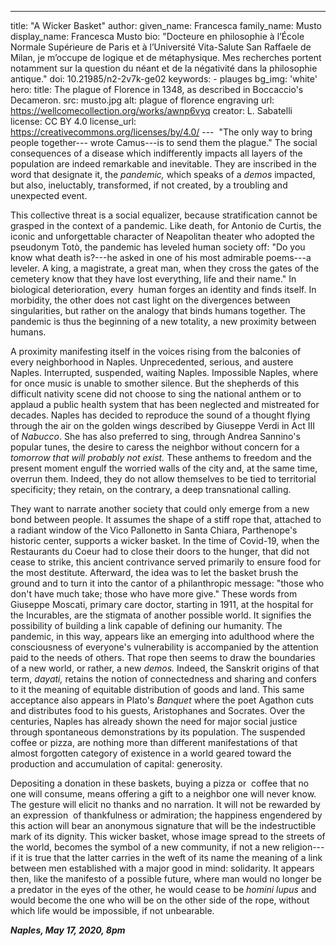 ---
title: "A Wicker Basket"
author:
    given_name: Francesca
    family_name: Musto
    display_name: Francesca Musto
    bio: "Docteure en philosophie à l’École Normale Supérieure de Paris et à l’Université Vita-Salute San Raffaele de Milan, je m’occupe de logique et de métaphysique. Mes recherches portent notamment sur la question du néant et de la négativité dans la philosophie antique."
doi: 10.21985/n2-2v7k-ge02
keywords:
    - plauges
bg_img: 'white'
hero:
    title: The plague of Florence in 1348, as described in Boccaccio's Decameron.
    src: musto.jpg
    alt: plague of florence engraving 
    url: https://wellcomecollection.org/works/awnp6vyq
    creator: L. Sabatelli
    license: CC BY 4.0
    license_url: https://creativecommons.org/licenses/by/4.0/
--- 
"The only way to bring people together--- wrote Camus---is to send them the plague." The social consequences of a disease which indifferently impacts all layers of the population are indeed remarkable and inevitable. They are inscribed in the word that designate it, the *pandemic,* which speaks of a *demos* impacted, but also, ineluctably, transformed, if not created, by a troubling and unexpected event. 

This collective threat is a social equalizer, because stratification cannot be grasped in the context of a pandemic. Like death, for Antonio de Curtis, the iconic and unforgettable character of Neapolitan theater who adopted the pseudonym Totò, the pandemic has leveled human society off: "Do you know what death is?---he asked in one of his most admirable poems---a leveler. A king, a magistrate, a great man, when they cross the gates of the cemetery know that they have lost everything, life and their name." In biological deterioration, every  human forges an identity and finds itself. In morbidity, the other does not cast light on the divergences between singularities, but rather on the analogy that binds humans together. The pandemic is thus the beginning of a new totality, a new proximity between humans.   

A proximity manifesting itself in the voices rising from the balconies of every neighborhood in Naples. Unprecedented, serious, and austere Naples. Interrupted, suspended, waiting Naples. Impossible Naples, where for once music is unable to smother silence. But the shepherds of this difficult nativity scene did not choose to sing the national anthem or to applaud a public health system that has been neglected and mistreated for decades. Naples has decided to reproduce the sound of a thought flying through the air on the golden wings described by Giuseppe Verdi in Act III of *Nabucco*. She has also preferred to sing, through Andrea Sannino's popular tunes, the desire to caress the neighbor without concern for a *tomorrow that will probably not exist.* These anthems to freedom and the present moment engulf the worried walls of the city and, at the same time, overrun them. Indeed, they do not allow themselves to be tied to territorial specificity; they retain, on the contrary, a deep transnational calling. 

They want to narrate another society that could only emerge from a new bond between people. It assumes the shape of a stiff rope that, attached to a radiant window of the Vico Pallonetto in Santa Chiara, Parthenope's historic center, supports a wicker basket. In the time of Covid-19, when the Restaurants du Coeur had to close their doors to the hunger, that did not cease to strike, this ancient contrivance served primarily to ensure food for the most destitute. Afterward, the idea was to let the basket brush the ground and to turn it into the cantor of a philanthropic message: "those who don't have much take; those who have more give." These words from Giuseppe Moscati, primary care doctor, starting in 1911, at the hospital for the Incurables, are the stigmata of another possible world. It signifies the possibility of building a link capable of defining our humanity. The pandemic, in this way, appears like an emerging into adulthood where the consciousness of everyone's vulnerability is accompanied by the attention paid to the needs of others. That rope then seems to draw the boundaries of a new world, or rather, a new *demos.* Indeed, the Sanskrit origins of that term, *dayati,* retains the notion of connectedness and sharing and confers to it the meaning of equitable distribution of goods and land. This same acceptance also appears in Plato's *Banquet* where the poet Agathon cuts and distributes food to his guests, Aristophanes and Socrates. Over the centuries, Naples has already shown the need for major social justice through spontaneous demonstrations by its population. The suspended coffee or pizza, are nothing more than different manifestations of that almost forgotten category of existence in a world geared toward the production and accumulation of capital: generosity. 

Depositing a donation in these baskets, buying a pizza or  coffee that no one will consume, means offering a gift to a neighbor one will never know. The gesture will elicit no thanks and no narration. It will not be rewarded by an expression  of thankfulness or admiration; the happiness engendered by this action will bear an anonymous signature that will be the indestructible mark of its dignity. This wicker basket, whose image spread to the streets of the world, becomes the symbol of a new community, if not a new religion---if it is true that the latter carries in the weft of its name the meaning of a link between men established with a major good in mind: solidarity. It appears then, like the manifesto of a possible future, where man would no longer be a predator in the eyes of the other, he would cease to be *homini lupus* and would become the one who will be on the other side of the rope, without which life would be impossible, if not unbearable.    

***Naples, May 17, 2020, 8pm*** 

